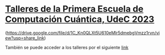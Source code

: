 # [Talleres de la Primera Escuela de Computación Cuántica, UdeC 2023](https://www.miroptics.cl/ecc/)

(https://drive.google.com/file/d/1C_Kn0QLXt5U610eMlr5dmebgVmzz1rvn/view?usp=share_link)

También se puede acceder a los talleres por el siguiente [link](https://drive.google.com/drive/folders/1J7VybblZCY4qylStdPu75WgR4dKAOfkW?usp=share_link)
